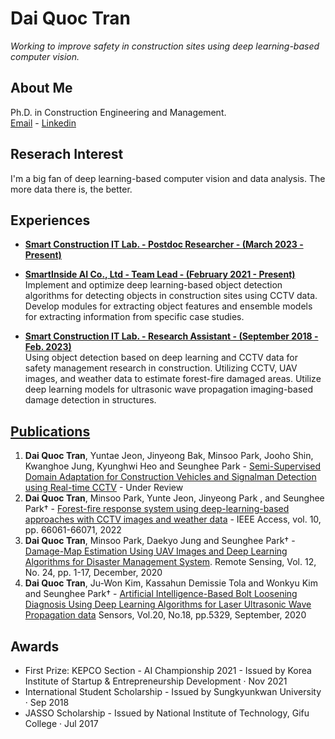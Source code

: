 # **Dai Quoc Tran**  
*Working to improve safety in construction sites using deep learning-based computer vision.*

## **About Me**  
Ph.D. in Construction Engineering and Management.  
[Email](daitran@skku.edu) - [Linkedin](https://www.linkedin.com/in/dai-quoc-tran-092579116/)  

## **Reserach Interest**  
I'm a big fan of deep learning-based computer vision and data analysis. The more data there is, the better.  

## **Experiences**  
- [**Smart Construction IT Lab. - Postdoc Researcher - (March 2023 - Present)**](https://sites.google.com/view/skkuscit)  

- [**SmartInside AI Co., Ltd - Team Lead - (February 2021 - Present)**](https://smartinside.ai/)  
Implement and optimize deep learning-based object detection algorithms for
detecting objects in construction sites using CCTV data. Develop modules for
extracting object features and ensemble models for extracting information from
specific case studies.
- [**Smart Construction IT Lab. - Research Assistant - (September 2018 - Feb. 2023)**](https://sites.google.com/view/skkuscit)  
Using object detection based on deep learning and CCTV data for safety
management research in construction. Utilizing CCTV, UAV images, and
weather data to estimate forest-fire damaged areas. Utilize deep learning
models for ultrasonic wave propagation imaging-based damage detection in
structures.
 
## [**Publications**](https://scholar.google.com/citations?user=nr1jqx4AAAAJ&hl=en)
1. **Dai Quoc Tran**, Yuntae Jeon, Jinyeong Bak, Minsoo Park, Jooho Shin, Kwanghoe Jung, Kyunghwi Heo and Seunghee Park - [Semi-Supervised Domain Adaptation for Construction Vehicles and Signalman Detection using Real-time CCTV]() - Under Review
2. **Dai Quoc Tran**, Minsoo Park, Yunte Jeon, Jinyeong Park , and Seunghee Park† - [Forest-fire response system using deep-learning-based approaches with CCTV images and weather data](https://ieeexplore.ieee.org/document/9801825/authors#authors) - IEEE Access, vol. 10, pp. 66061-66071, 2022
3. **Dai Quoc Tran**, Minsoo Park, Daekyo Jung and Seunghee Park† - [Damage-Map Estimation Using UAV Images and Deep Learning Algorithms for Disaster Management System](https://doi.org/10.3390/rs12244169). Remote Sensing, Vol. 12, No. 24, pp. 1-17, December, 2020
4. **Dai Quoc Tran**, Ju-Won Kim, Kassahun Demissie Tola and Wonkyu Kim and Seunghee Park† - [Artificial Intelligence-Based Bolt Loosening Diagnosis Using Deep Learning Algorithms for Laser Ultrasonic Wave Propagation data](https://doi.org/10.3390/s20185329) Sensors, Vol.20, No.18, pp.5329, September, 2020


## **Awards**
- First Prize: KEPCO Section - AI Championship 2021 - Issued by Korea Institute of Startup & Entrepreneurship Development · Nov 2021
- International Student Scholarship - Issued by Sungkyunkwan University · Sep 2018
- JASSO Scholarship - Issued by National Institute of Technology, Gifu College · Jul 2017
